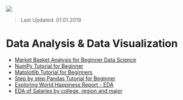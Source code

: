 ![](https://img.shields.io/github/license/mrabdullahsahin/data-analysis-data-visualization.svg)

> Last Updated: 01.01.2019

# Data Analysis & Data Visualization

* [Market Basket Analysis for Beginner Data Science](https://github.com/mrabdullahsahin/data-analysis-data-visualization/blob/master/market%20basket%20analysis.ipynb)
* [NumPy Tutorial for Beginner](https://github.com/mrabdullahsahin/data-analysis-data-visualization/blob/master/NumPy%20Tutorial%20For%20Beginner.ipynb)
* [Matplotlib Tutorial for Beginners](https://github.com/mrabdullahsahin/data-analysis-data-visualization/blob/master/Matplotlib%20Tutorial%20for%20Beginners.ipynb)
* [Step by step Pandas Tutorial for Beginner](https://github.com/mrabdullahsahin/data-analysis-data-visualization/blob/master/Step-by-step%20Pandas%20Tutorial%20For%20Beginner.ipynb)
* [Exploring World Happiness Report - EDA](https://github.com/mrabdullahsahin/data-analysis-data-visualization/blob/master/Exploring%20World%20Happiness%20Report%20-%20EDA.ipynb)
* [EDA of Salaries by college, region and major](https://github.com/mrabdullahsahin/data-analysis-data-visualization/blob/master/EDA%20of%20Salaries%20by%20college%2C%20region%2C%20and%20major.ipynb)
